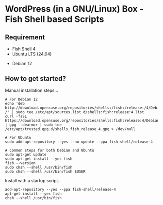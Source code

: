 # WordPress (in a GNU/Linux) Box - Fish Shell based Scripts

## Requirement

* Fish Shell 4
* Ubuntu LTS (24.04)
+ Debian 12

## How to get started?

Manual installation steps...

```
# For Debian 12
echo 'deb http://download.opensuse.org/repositories/shells:/fish:/release:/4/Debian_12/ /' | sudo tee /etc/apt/sources.list.d/shells:fish:release:4.list
curl -fsSL https://download.opensuse.org/repositories/shells:fish:release:4/Debian_12/Release.key | gpg --dearmor | sudo tee /etc/apt/trusted.gpg.d/shells_fish_release_4.gpg > /dev/null
```

```
# For Ubuntu
sudo add-apt-repository --yes --no-update --ppa fish-shell/release-4
```

```
# common steps for both Debian and Ubuntu
sudo apt-get update
sudo apt-get install --yes fish
fish --version
sudo chsh --shell /usr/bin/fish
sudo chsh --shell /usr/bin/fish $USER
```

Install with a startup script...

```
add-apt-repository --yes --ppa fish-shell/release-4
apt-get install --yes fish
chsh --shell /usr/bin/fish
```
